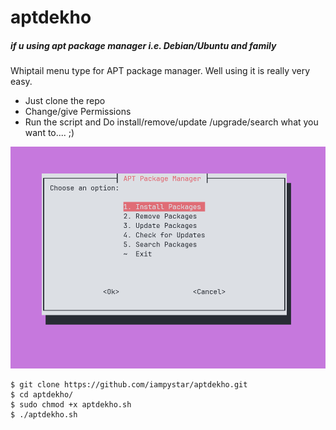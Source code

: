 # aptdekho
##### if u using apt package manager i.e. Debian/Ubuntu and family
Whiptail menu type for APT package manager.
Well using it is really very easy.

- Just clone the repo
- Change/give Permissions
- Run the script and Do install/remove/update /upgrade/search what you want to....  ;)

<img src="/asset/Screenshot 2023-10-10 181701.png" alt="APTDEKHO">

```
$ git clone https://github.com/iampystar/aptdekho.git
$ cd aptdekho/
$ sudo chmod +x aptdekho.sh
$ ./aptdekho.sh
```

